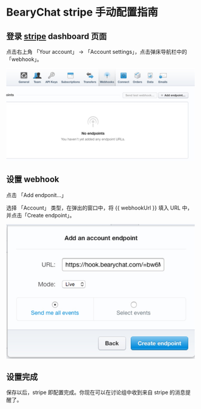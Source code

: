 # BearyChat stripe 手动配置指南

## 登录 [stripe](https://dashboard.stripe.com/login) dashboard 页面

点击右上角 「Your account」 -> 「Account settings」，点击弹床导航栏中的 「webhook」。

![](/tutorials/image/stripe_webhook.png)

## 设置 webhook

点击 「Add endponit...」

选择 「Account」 类型，在弹出的窗口中，将 {{ webhookUrl }} 填入 URL 中，并点击「Create endpoint」。

![](/tutorials/image/stripe_add_url.png)

## 设置完成

保存以后，stripe 即配置完成。你现在可以在讨论组中收到来自 stripe 的消息提醒了。
